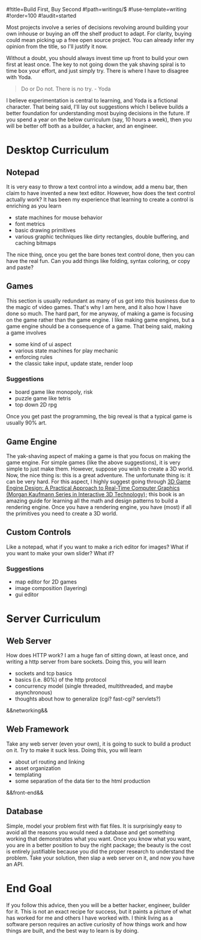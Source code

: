 #!title=Build First, Buy Second
#!path=writings/$
#!use-template=writing
#!order=100
#!audit=started

Most projects involve a series of decisions revolving around building your own inhouse or buying an off the shelf product to adapt. For clarity, buying could mean picking up a free open source project. You can already infer my opinion from the title, so I'll justify it now.

Without a doubt, you should always invest time up front to build your own first at least once. The key to not going down the yak shaving spiral is to time box your effort, and just simply try. There is where I have to disagree with Yoda. 

> Do or Do not. There is no try. - Yoda

I believe experimentation is central to learning, and Yoda is a fictional character. That being said, I'll lay out suggestions which I believe builds a better foundation for understanding most buying decisions in the future. If you spend a year on the below curriculum (say, 10 hours a week), then you will be better off both as a builder, a hacker, and an engineer.

# Desktop Curriculum

## Notepad

It is very easy to throw a text control into a window, add a menu bar, then claim to have invented a new text editor. However, how does the text control actually work? It has been my experience that learning to create a control is enriching as you learn

* state machines for mouse behavior
* font metrics
* basic drawing primitives
* various graphic techniques like dirty rectangles, double buffering, and caching bitmaps

The nice thing, once you get the bare bones text control done, then you can have the real fun. Can you add things like folding, syntax coloring, or copy and paste?

## Games

This section is usually redundant as many of us got into this business due to the magic of video games. That's why I am here, and it also how I have done so much. The hard part, for me anyway, of making a game is focusing on the game rather than the game engine. I like making game engines, but a game engine should be a consequence of a game. That being said, making a game involves

* some kind of ui aspect
* various state machines for play mechanic
* enforcing rules
* the classic take input, update state, render loop

### Suggestions

* board game like monopoly, risk
* puzzle game like tetris
* top down 2D rpg

Once you get past the programming, the big reveal is that a typical game is usually 90% art.

## Game Engine

The yak-shaving aspect of making a game is that you focus on making the game engine. For simple games (like the above suggestions), it is very simple to just make them. However, suppose you wish to create a 3D world. Now, the nice thing is: this is a great adventure. The unfortunate thing is: it can be very hard. For this aspect, I highly suggest going through <a href="http://www.amazon.com/gp/product/0122290631/ref=as_li_ss_tl?ie=UTF8&camp=1789&creative=390957&creativeASIN=0122290631&linkCode=as2&tag=zenerdcom-20">3D Game Engine Design: A Practical Approach to Real-Time Computer Graphics (Morgan Kaufmann Series in Interactive 3D Technology)</a><img src="http://ir-na.amazon-adsystem.com/e/ir?t=zenerdcom-20&l=as2&o=1&a=0122290631" width="1" height="1" border="0" alt="" style="border:none !important; margin:0px !important;" />; this book is an amazing guide for learning all the math and design patterns to build a rendering engine. Once you have a rendering engine, you have (most) if all the primitives you need to create a 3D world.

## Custom Controls

Like a notepad, what if you want to make a rich editor for images? What if you want to make your own slider? What if?

### Suggestions

* map editor for 2D games
* image composition (layering)
* gui editor

# Server Curriculum

## Web Server

How does HTTP work? I am a huge fan of sitting down, at least once, and writing a http server from bare sockets. Doing this, you will learn

* sockets and tcp basics
* basics (i.e. 80%) of the http protocol
* concurrency model (single threaded, multithreaded, and maybe asynchronous)
* thoughts about how to generalize (cgi? fast-cgi? servlets?)

&&networking&&

## Web Framework

Take any web server (even your own), it is going to suck to build a product on it. Try to make it suck less. Doing this, you will learn

* about url routing and linking
* asset organization
* templating
* some separation of the data tier to the html production

&&front-end&&

## Database

Simple, model your problem first with flat files. It is surprisingly easy to avoid all the reasons you would need a database and get something working that demonstrates what you want. Once you know what you want, you are in a better position to buy the right package; the beauty is the cost is entirely justifiable because you did the proper research to understand the problem. Take your solution, then slap a web server on it, and now you have an API.

# End Goal

If you follow this advice, then you will be a better hacker, engineer, builder for it. This is not an exact recipe for success, but it paints a picture of what has worked for me and others I have worked with. I think living as a software person requires an active curiosity of how things work and how things are built, and the best way to learn is by doing.
